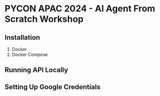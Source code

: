 # PYCON APAC 2024 - AI Agent From Scratch Workshop

## Installation

1. Docker
2. Docker Compose

## Running API Locally


## Setting Up Google Credentials

##
